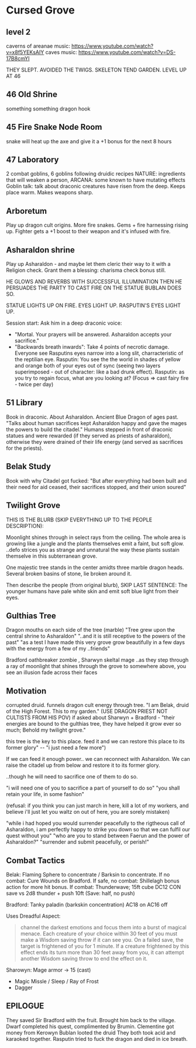 # Cursed Grove
## level 2
caverns of areanae music: https://www.youtube.com/watch?v=x8f5YEKsAIY
caves music: https://www.youtube.com/watch?v=DS-17B8cmYI

THEY SLEPT. AVOIDED THE TWIGS.
SKELETON TEND GARDEN.
LEVEL UP AT 46

## 46 Old Shrine
something something dragon hook

## 45 Fire Snake Node Room
snake will heat up the axe and give it a +1 bonus for the next 8 hours

## 47 Laboratory
2 combat goblins, 6 goblins following druidic recipes
NATURE: ingredients that will weaken a person, ARCANA: some known to have mutating effects
Goblin talk: talk about draconic creatures have risen from the deep. Keeps place warm. Makes weapons sharp.


## Arboretum
Play up dragon cult origins. More fire snakes. Gems + fire harnessing rising up. Fighter gets a +1 boost to their weapon and it's infused with fire.

## Asharaldon shrine
Play up Asharaldon - and maybe let them cleric their way to it with a Religion check. Grant them a blessing: charisma check bonus still.

HE GLOWS AND REVERBS WITH SUCCESSFUL ILLUMINATION
THEN HE PERSUADES THE PARTY TO CAST FIRE ON THE STATUE
BUBLAN DOES SO.

STATUE LIGHTS UP ON FIRE. EYES LIGHT UP.
RASPUTIN'S EYES LIGHT UP.

Session start: Ask him in a deep draconic voice:
- "Mortal. Your prayers will be answered. Asharaldon accepts your sacrifice."
- "Backwards breath inwards": Take 4 points of necrotic damage.
Everyone see Rasputins eyes narrow into a long slit, charracteristic of the reptilian eye.
Rasputin: You see the the world in shades of yellow and orange both of your eyes out of sync (seeing two layers superimposed - out of character: like a bad drunk effect).
Rasputin: as you try to regain focus, what are you looking at?
(Focus => cast fairy fire - twice per day)


## 51 Library
Book in draconic. About Asharaldon. Ancient Blue Dragon of ages past.
"Talks about human sacrifices kept Asharaldon happy and gave the mages the powers to build the citadel."
Humans stepped in front of draconic statues and were rewarded (if they served as priests of asharaldon), otherwise they were drained of their life energy (and served as sacrifices for the priests).

## Belak Study
Book with why Citadel got fucked:
"But after everything had been built and their need for aid ceased, their sacrifices stopped, and their union soured"

## Twilight Grove
THIS IS THE BLURB (SKIP EVERYTHING UP TO THE PEOPLE DESCRIPTION):

Moonlight shines through in select rays from the ceiling.
The whole area is growing like a jungle and the plants themselves emit a faint, but soft glow.
..defo strices you as strange and unnatural the way these plants sustain themselve in this subterranean grove.

One majestic tree stands in the center amidts three marble dragon heads.
Several broken basins of stone, lie broken around it.

Then describe the people (from original blurb), SKIP LAST SENTENCE:
The younger humans have pale white skin and emit soft blue light from their eyes.

## Gulthias Tree
Dragon mouths on each side of the tree (marble)
"Tree grew upon the central shrine to Asharaldon"
"..and it is still receptive to the powers of the past"
"as a test I have made this very grove grow beautifully in a few days with the energy from a few of my ..friends"

Bradford oathbreaker zombie , Sharwyn skeltal mage
..as they step through a ray of moonlight that shines through the grove to somewhere above, you see an illusion fade across their faces


## Motivation
corrupted druid. funnels dragon cult energy through tree.
"I am Belak, druid of the High Forest. This to my garden."
(USE DRAGON PRIEST NOT CULTISTS FROM HIS POV)
if asked about Sharwyn + Bradford - "their energies are bound to the gulthias tree, they have helped it grow ever so much; Behold my twilight grove."

this tree is the key to this place. feed it and we can restore this place to its former glory" -- "i just need a few more")

If we can feed it enough power.. we can reconnect with Asharaldon. We can raise the citadel up from below and restore it to its former glory.

..though he will need to sacrifice one of them to do so.

"i will need one of you to sacrifice a part of yourself to do so"
"you shall retain your life, in some fashion"

(refusal: if you think you can just march in here, kill a lot of my workers, and believe i'll just let you waltz on out of here, you are sorely mistaken)

"while i had hoped you would surrender peacefully to the rigtheous call of Asharaldon, i am perfectly happy to strike you down so that we can fulfil our quest without you"
"who are you to stand between Faerun and the power of Asharaldon?"
"surrender and submit peacefully, or perish!"

## Combat Tactics
Belak: Flaming Sphere to concentrate / Barksin to concentrate.
If no combat: Cure Wounds on Bradford.
If safe, no combat: Shillelagh bonus action for more hit bonus.
If combat: Thunderwave; 15ft cube DC12 CON save vs 2d8 thunder + push 10ft (Save: half, no push)

Bradford: Tanky paladin (barkskin concentration) AC18 on AC16 off

Uses Dreadful Aspect:

>  channel the darkest emotions and focus them into a burst of magical menace. Each creature of your choice within 30 feet of you must make a Wisdom saving throw if it can see you. On a failed save, the target is frightened of you for 1 minute. If a creature frightened by this effect ends its turn more than 30 feet away from you, it can attempt another Wisdom saving throw to end the effect on it.

Sharowyn:
Mage armor -> 15 (cast)
- Magic Missle / Sleep / Ray of Frost
- Dagger


## EPILOGUE
They saved Sir Bradford with the fruit.
Brought him back to the village. Dwarf completed his quest, complimented by Brumin.
Clementine got money from Kerowyn
Bublan looted the druid
They both took acid and karaoked together.
Rasputin tried to fuck the dragon and died in ice breath.
